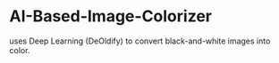 # AI-Based-Image-Colorizer
uses Deep Learning (DeOldify) to convert black-and-white images into color. 
